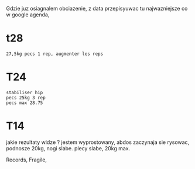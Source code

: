 Gdzie juz osiagnalem obciazenie, z data 
przepisyuwac tu najwazniejsze co w  google agenda, 

# t28
    27,5kg pecs 1 rep, augmenter les reps
    
# T24
    stabiliser hip 
    pecs 25kg 3 rep 
    pecs max 28.75
    
# T14
jakie rezultaty widze ? jestem wyprostowany, abdos zaczynaja sie rysowac, podnosze 20kg, nogi slabe. plecy slabe, 20kg max. 

Records, 
Fragile, 


